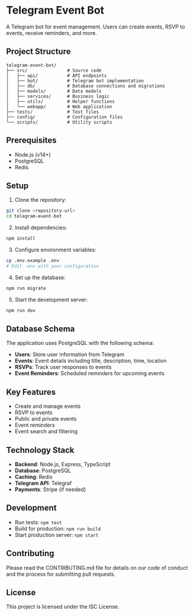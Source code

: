 # Telegram Event Bot

A Telegram bot for event management. Users can create events, RSVP to events, receive reminders, and more.

## Project Structure

```
telegram-event-bot/
├── src/               # Source code
│   ├── api/           # API endpoints
│   ├── bot/           # Telegram bot implementation
│   ├── db/            # Database connections and migrations
│   ├── models/        # Data models
│   ├── services/      # Business logic
│   ├── utils/         # Helper functions
│   └── webapp/        # Web application
├── tests/             # Test files
├── config/            # Configuration files
└── scripts/           # Utility scripts
```

## Prerequisites

- Node.js (v14+)
- PostgreSQL
- Redis

## Setup

1. Clone the repository:
```bash
git clone <repository-url>
cd telegram-event-bot
```

2. Install dependencies:
```bash
npm install
```

3. Configure environment variables:
```bash
cp .env.example .env
# Edit .env with your configuration
```

4. Set up the database:
```bash
npm run migrate
```

5. Start the development server:
```bash
npm run dev
```

## Database Schema

The application uses PostgreSQL with the following schema:

- **Users**: Store user information from Telegram
- **Events**: Event details including title, description, time, location
- **RSVPs**: Track user responses to events
- **Event Reminders**: Scheduled reminders for upcoming events

## Key Features

- Create and manage events
- RSVP to events
- Public and private events
- Event reminders
- Event search and filtering

## Technology Stack

- **Backend**: Node.js, Express, TypeScript
- **Database**: PostgreSQL
- **Caching**: Redis
- **Telegram API**: Telegraf
- **Payments**: Stripe (if needed)

## Development

- Run tests: `npm test`
- Build for production: `npm run build`
- Start production server: `npm start`

## Contributing

Please read the CONTRIBUTING.md file for details on our code of conduct and the process for submitting pull requests.

## License

This project is licensed under the ISC License. 
